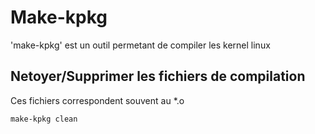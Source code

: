 # Make-kpkg
'make-kpkg' est un outil permetant de compiler les kernel linux


## Netoyer/Supprimer les fichiers de compilation
Ces fichiers correspondent souvent au *.o

	make-kpkg clean
